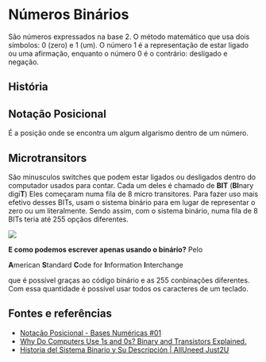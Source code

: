 # Números Binários

São números expressados na base 2. O método matemático que usa dois símbolos: 0 (zero) e 1 (um).
O número 1 é a representação de estar ligado ou uma afirmação, enquanto o número 0 é o contrário: desligado e negação.

## História

## Notação Posicional

É a posição onde se encontra um algum algarismo dentro de um número.


## Microtransitors

São minusculos switches que podem estar ligados ou desligados dentro do computador usados para contar. Cada um deles é chamado de **BIT** (**BI**nary digi**T**)
Eles começaram numa fila de 8 micro transitores. Para fazer uso mais efetivo desses BITs, usam o sistema binário para em lugar de representar o zero ou um literalmente. Sendo assim, com o sistema binário, numa fila de 8 BITs teria até 255 opçãos diferentes.

<img src="https://media.discordapp.net/attachments/901608374456696842/901625266315624458/unknown.png?width=835&height=468">

**E como podemos escrever apenas usando o binário?**
Pelo

**A**merican
**S**tandard
**C**ode for
**I**nformation
**I**nterchange

que é possível graças ao código binário e as 255 conbinações diferentes. Com essa quantidade é possível usar todos os caracteres de um teclado.

## Fontes e referências

* [Notação Posicional - Bases Numéricas #01](https://www.youtube.com/watch?v=J5q7s7l2EuI&ab_channel=CursoemV%C3%ADdeo)
* [Why Do Computers Use 1s and 0s? Binary and Transistors Explained.](https://www.youtube.com/watch?v=Xpk67YzOn5w&ab_channel=BasicsExplained%2CH3Vtux)
* [Historia del Sistema Binario y Su Descripción | AllUneed Just2U](https://www.youtube.com/watch?v=1asblgll0rQ&ab_channel=AllUneedJust2U)